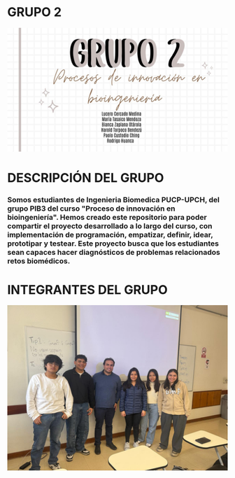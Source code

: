 # GRUPO 2
![Caratula](https://github.com/MariaTasaico/Grupo3_PIB/blob/5b389b7742a20a62b63093f42913bc5e18474cce/Imagenes/Imagen%20de%20WhatsApp%202025-08-29%20a%20las%2010.48.08_8f9b2bfd.jpg)
# DESCRIPCIÓN DEL GRUPO
### Somos estudiantes de Ingenieria Biomedica PUCP-UPCH, del grupo PIB3 del curso "Proceso de innovación en bioingeniería". Hemos creado este repositorio para poder compartir el proyecto desarrollado a lo largo del curso, con implementación de programación, empatizar, definir, idear, prototipar y testear. Este proyecto busca que los estudiantes sean capaces hacer diagnósticos de problemas relacionados retos biomédicos.
# INTEGRANTES DEL GRUPO
![Imagen](https://github.com/MariaTasaico/Grupo3_PIB/blob/5b389b7742a20a62b63093f42913bc5e18474cce/Imagenes/Imagen%20de%20WhatsApp%202025-08-29%20a%20las%2010.30.01_92504930.jpg)


